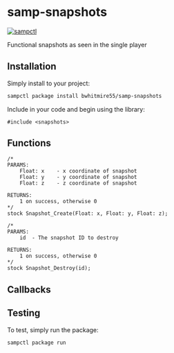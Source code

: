 # samp-snapshots

[![sampctl](https://img.shields.io/badge/sampctl-samp--snapshots-2f2f2f.svg?style=for-the-badge)](https://github.com/bwhitmire55/samp-snapshots)

<!--
Short description of your library, why it's useful, some examples, pictures or
videos. Link to your forum release thread too.

Remember: You can use "forumfmt" to convert this readme to forum BBCode!

What the sections below should be used for:

`## Installation`: Leave this section un-edited unless you have some specific
additional installation procedure.

`## Testing`: Whether your library is tested with a simple `main()` and `print`,
unit-tested, or demonstrated via prompting the player to connect, you should
include some basic information for users to try out your code in some way.

And finally, maintaining your version number`:

* Follow [Semantic Versioning](https://semver.org/)
* When you release a new version, update `VERSION` and `git tag` it
* Versioning is important for sampctl to use the version control features

Happy Pawning!
-->

Functional snapshots as seen in the single player

## Installation

Simply install to your project:

```bash
sampctl package install bwhitmire55/samp-snapshots
```

Include in your code and begin using the library:

```pawn
#include <snapshots>
```

## Functions

```pawn
/*
PARAMS:
    Float: x    - x coordinate of snapshot
    Float: y    - y coordinate of snapshot
    Float: z    - z coordinate of snapshot

RETURNS:
    1 on success, otherwise 0
*/
stock Snapshot_Create(Float: x, Float: y, Float: z);
```

```pawn
/*
PARAMS:
    id  - The snapshot ID to destroy

RETURNS:
    1 on success, otherwise 0
*/
stock Snapshot_Destroy(id);
```

## Callbacks



## Testing

<!--
Depending on whether your package is tested via in-game "demo tests" or
y_testing unit-tests, you should indicate to readers what to expect below here.
-->

To test, simply run the package:

```bash
sampctl package run
```
